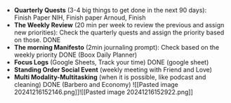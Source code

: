 
- **Quarterly Quests** (3-4 big things to get done in the next  90 days): Finish Paper NIH, Finish paper Arnoud, Finish 
- **The Weekly Review** (20 min per week to review the previous and assign new priorities): Check the quarterly quests and assign the priority based on those.  DONE
- **The morning Manifesto** (2min journaling prompt): Check based on the weekly priority DONE (Boox Daily Planner)                                                                                     
- **Focus Logs** (Google Sheets, Track your time) DONE (google sheet)
- **Standing Order Social Event** (weekly meeting with Friend and Love) 
- **Multi Modality-Multitasking** (when it is possible, like podcast and cleaning) DONE (Barbero and Economy)
  ![[Pasted image 20241216152146.png]]![[Pasted image 20241216152922.png]]